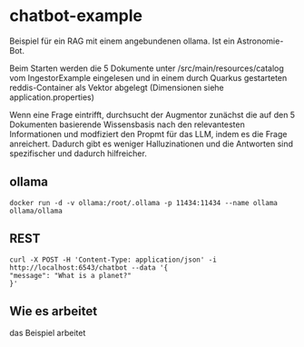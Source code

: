 # chatbot-example

Beispiel für ein RAG mit einem angebundenen ollama. Ist ein Astronomie- Bot.

Beim Starten werden die 5 Dokumente unter /src/main/resources/catalog vom IngestorExample eingelesen und
in einem durch Quarkus gestarteten reddis-Container als Vektor abgelegt (Dimensionen siehe application.properties)

Wenn eine Frage eintrifft, durchsucht der Augmentor zunächst die auf den 5 Dokumenten basierende Wissensbasis nach den relevantesten
Informationen und modfiziert den Propmt für das LLM, indem es die Frage anreichert. Dadurch gibt es weniger Halluzinationen und die Antworten sind
spezifischer und dadurch hilfreicher.

## ollama

```
docker run -d -v ollama:/root/.ollama -p 11434:11434 --name ollama ollama/ollama
```

## REST

```
curl -X POST -H 'Content-Type: application/json' -i http://localhost:6543/chatbot --data '{
"message": "What is a planet?"
}'
```


## Wie es arbeitet

das Beispiel arbeitet